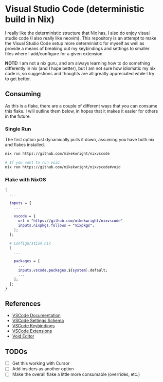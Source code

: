 Visual Studio Code (deterministic build in Nix)
======================================

I really like the deterministic structure that Nix has, I also do enjoy
visual studio code (I also really like neovim).  This repository is an
attempt to make the Visual Studio Code setup more deterministic for myself
as well as provide a means of breaking out my keybindings and settings
to smaller files where I add/configure for a given extension.

**NOTE:** I am not a nix guru, and am always learning how to do something
differently in nix (and I hope better), but I am not sure how idiomatic
my nix code is, so suggestions and thoughts are all greatly appreciated
while I try to get better.

Consuming
-------------------------------------

As this is a flake, there are a couple of different ways that you can consume
this flake.  I will outline them below, in hopes that it makes it easier
for others in the future.

### Single Run

The first option just dynamically pulls it down, assuming you have both nix
and flakes installed.

```bash
nix run https://github.com/mikekwright/nixvscode

# If you want to run void
nix run https://github.com/mikekwright/nixvscode#void
```

### Flake with NixOS

```nix
{
  ...

  inputs = {
    ...

    vscode = {
      url = "https://github.com/mikekwright/nixvscode"
      inputs.nixpkgs.follows = "nixpkgs";
    };
  };

  # Configuration.nix
  {
    ...

    packages = [
      ...
      inputs.vscode.packages.${system}.default;
      ...
    ];
  };
}
```

References
----------------------------------------

* [VSCode Documentation](https://code.visualstudio.com/docs)
* [VSCode Settings Schema](https://code.visualstudio.com/docs/getstarted/settings)
* [VSCode Keybindings](https://code.visualstudio.com/docs/getstarted/keybindings)
* [VSCode Extensions](https://code.visualstudio.com/docs/editor/extension-marketplace)
* [Void Editor](https://voideditor.com/)

TODOs
--------------------------------------

* [ ] Get this working with Cursor
* [ ] Add insiders as another option
* [ ] Make the overall flake a little more consumable (overrides, etc.)
